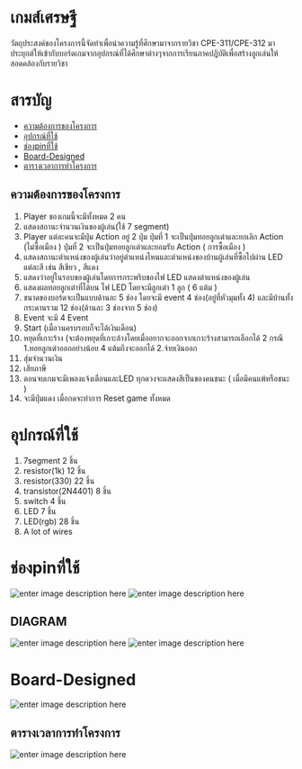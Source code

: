 

# เกมส์เศรษฐี
วัตถุประสงค์ของโครงการนี้จัดทำเพื่อนำความรู้ที่ศึกษามาจากรายวิชา CPE-311/CPE-312 มาประยุกต์ให้เข้ากับบอร์ดเกมจากอุปกรณ์ที่ได้ศึกษาต่างๆจากการเรียนภาคปฎิบัติเพื่อสร้างลูกเล่นให้สอดคล้องกับรายวิชา

# สารบัญ

-   [ความต้องการของโครงการ](#%E0%B8%84%E0%B8%A7%E0%B8%B2%E0%B8%A1%E0%B8%95%E0%B9%89%E0%B8%AD%E0%B8%87%E0%B8%81%E0%B8%B2%E0%B8%A3%E0%B8%82%E0%B8%AD%E0%B8%87%E0%B9%82%E0%B8%84%E0%B8%A3%E0%B8%87%E0%B8%81%E0%B8%B2%E0%B8%A3)
-   [อุปกรณ์ที่ใช้](#%E0%B8%AD%E0%B8%B8%E0%B8%9B%E0%B8%81%E0%B8%A3%E0%B8%93%E0%B9%8C%E0%B8%97%E0%B8%B5%E0%B9%88%E0%B9%83%E0%B8%8A%E0%B9%89)
-   [ช่องpinที่ใช้](#%E0%B8%8A%E0%B9%88%E0%B8%AD%E0%B8%87pin%E0%B8%97%E0%B8%B5%E0%B9%88%E0%B9%83%E0%B8%8A%E0%B9%89)
- [Board-Designed](#board-designed)
-   [ตารางเวลาการทำโครงการ](#%E0%B8%95%E0%B8%B2%E0%B8%A3%E0%B8%B2%E0%B8%87%E0%B9%80%E0%B8%A7%E0%B8%A5%E0%B8%B2%E0%B8%81%E0%B8%B2%E0%B8%A3%E0%B8%97%E0%B8%B3%E0%B9%82%E0%B8%84%E0%B8%A3%E0%B8%87%E0%B8%81%E0%B8%B2%E0%B8%A3)

## ความต้องการของโครงการ

 1.  Player ของเกมนี้จะมีทั้งหมด 2 คน
 2.  แสดงสถานะจำนวนเงินของผู้เล่น(ใช้ 7 segment)
 3.  Player แต่ละคนจะมีปุ่ม Action อยู่ 2 ปุ่ม
	ปุ่มที่ 1 จะเป็นปุ่มทอยลูกเต๋าและยกเลิก Action (ไม่ซื้อเมือง ) ปุ่มที่ 2 จะเป็นปุ่มทอยลูกเต๋าและยอมรับ Action ( การซื้อเมือง )
 4.  แสดงสถานะตำแหน่งของผู้เล่นว่าอยู่ตำแหน่งไหนและตำแหน่งของบ้านผู้เล่นที่ซื้อไปผ่าน LED แต่ละสี เช่น สีเขียว , สีแดง
 5.  แสดงว่าอยู่ในรอบของผู้เล่นโดยการกระพริบของไฟ LED แสดงตำแหน่งของผู้เล่น
 6.  แสดงผลทอยลูกเต๋าที่ได้บน ไฟ LED โดยจะมีลูกเต๋า 1 ลูก ( 6 แต้ม )
 7.  ขนาดของบอร์ดจะเป็นแบบด้านละ 5 ช่อง โดยจะมี event 4 ช่อง(อยู่ที่หัวมุมทั้ง 4) และมีบ้านทั้งกระดานรวม 12 ช่อง(ด้านละ 3 ช่องจาก 5 ช่อง)
 8.  Event จะมี 4 Event
 9.  Start (เมื่อวนครบรอบก็จะได้เงินเดือน)
 10.  หยุดที่เกาะร้าง (จะต้องหยุดที่เกาะล้างโดยเมื่ออยากจะออกจากเกาะร้างสามารถเลือกได้ 2 กรณี 1.ทอยลูกเต๋าออกอย่างน้อย 4 แต้มถึงจะออกได้ 2.จ่ายเงินออก
 11.  สุ่มจำนวนเงิน
 12.  เสียภาษี
 13.  ตอนจบเกมจะมีเพลงแจ้งเตือนและLED ทุกดวงจะแสดงสีเป็นของคนชนะ ( เมื่อมีคนแพ้หรือชนะ )
 14.  จะมีปุ่มแดง เมื่อกดจะทำการ Reset game ทั้งหมด
 

# อุปกรณ์ที่ใช้

 1. 7segment 2 ชิ้น
 2. resistor(1k) 12 ชิ้น
 3. resistor(330) 22 ชิ้น
 4. transistor(2N4401) 8 ชิ้น
 5. switch 4 ชิ้น
 6. LED 7 ชิ้น
 7. LED(rgb) 28 ชิ้น
 8. A lot of wires

# ช่องpinที่ใช้
![enter image description here](https://cdn.discordapp.com/attachments/1195246143551058003/1207348170795782246/1-1.jpg?ex=65df519b&is=65ccdc9b&hm=a48e55f9790d8354ba3bb5eeb4e0d50f6b1f1dcf883c29c87720b46c3d38b185&)
![enter image description here](https://media.discordapp.net/attachments/1195246143551058003/1207347084513124412/-1.jpg?ex=65df5098&is=65ccdb98&hm=0215f888c4918f8628d77caf0dff3dccde45b17ed0e3104f6c33ffd477c671a8&=&format=webp&width=822&height=671)



## DIAGRAM
![enter image description here](https://cdn.discordapp.com/attachments/1195246143551058003/1206936855824826418/image.png?ex=65ddd28a&is=65cb5d8a&hm=684853b2b2b824165118d6b92b8b11bb2f16d7c1efaa34ea8545f84a89746118&)
![enter image description here](https://cdn.discordapp.com/attachments/1195246143551058003/1207346447272513597/Screenshot_2024-02-14_222320.png?ex=65df5000&is=65ccdb00&hm=7fda4a5f4b8d7c6a1737107455e240ba87a6548f30a6b4124b76003b8a9ade7c&)

# Board-Designed
![enter image description here](https://cdn.discordapp.com/attachments/1195246143551058003/1202596198490439691/1070087967294631976-283cde1b-df1c-47c1-83b5-60bda2ece5a2-6059968.399999976.png?ex=65ce07fc&is=65bb92fc&hm=589a5289ea82545f37a57a66f3a5ebd98d0fafb5d8d49b11d4c6412e6c27ccb6&)
## ตารางเวลาการทำโครงการ
![enter image description here](https://drive.google.com/file/d/1tZ24LRuVN6vaOA3xj3_4hrQNlrI2Rdkp/view?usp=sharing)
